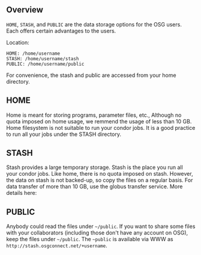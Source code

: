[title]: - "Storage Solutions on OSG: Home, Stash, and Public"


Overview
--------

`HOME`, `STASH`, and `PUBLIC` are the data storage options for the OSG users.  Each offers certain advantages to the users.

Location:

    HOME: /home/username
    STASH: /home/username/stash
    PUBLIC: /home/username/public

For convenience, the stash and public are accessed from your home directory. 

HOME
----
Home is meant for storing programs, parameter files, etc., Although no quota imposed on home usage,  we remmend the usage of less than 10 GB. Home filesystem is not suitable to run your condor jobs. It is a good practice to run all your jobs under the STASH directory.

STASH
-----
Stash provides a large temporary storage. Stash is the place you run all your condor jobs. Like home, there is no quota imposed on stash. However, the data on stash is not backed-up, so copy the files on a regular basis.  For data transfer of more than 10 GB, use the globus transfer service.   More details here:


PUBLIC
------
Anybody could read the files under `~/public`. If you want to share some files with your collaborators (including those don't have any account on OSG), keep the files under `~/public`. The `~public` is available via WWW as `http://stash.osgconnect.net/+username`.

 

